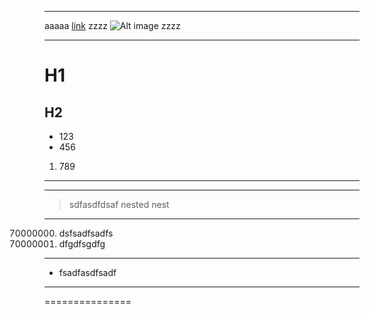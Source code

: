 -------------------------
aaaaa [link](http://www.handong.edu "title") zzzz
![Alt image](http://www.handong.edu "a") zzzz

--------

# H1
## H2

* 123
* 456
1. 789

--------
----------
> sdfasdfdsaf
nested
> nest
------------
70000000. dsfsadfsadfs
1351. dfgdfsgdfg
------------
* fsadfasdfsadf
-----------
===============
